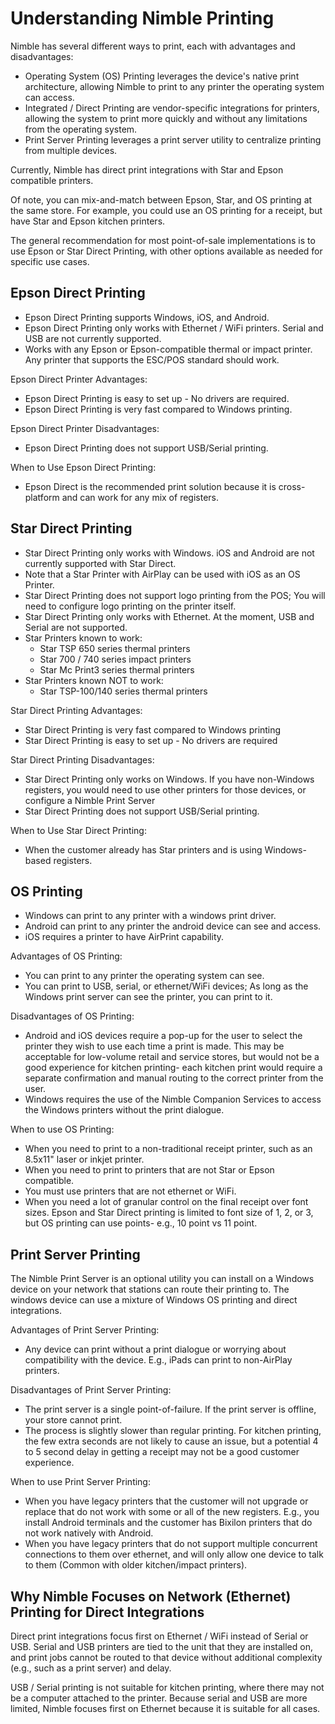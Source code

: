 # Understanding Nimble Printing

Nimble has several different ways to print, each with advantages and disadvantages:
* Operating System (OS) Printing leverages the device's native print architecture, allowing Nimble to print to any printer the operating system can access.
* Integrated / Direct Printing are vendor-specific integrations for printers, allowing the system to print more quickly and without any limitations from the operating system.
* Print Server Printing leverages a print server utility to centralize printing from multiple devices.

Currently, Nimble has direct print integrations with Star and Epson compatible printers.

Of note, you can mix-and-match between Epson, Star, and OS printing at the same store. For example, you could use an OS printing for a receipt, but have Star and Epson kitchen printers.

The general recommendation for most point-of-sale implementations is to use Epson or Star Direct Printing, with other options available as needed for specific use cases.

## Epson Direct Printing
* Epson Direct Printing supports Windows, iOS, and Android.
* Epson Direct Printing only works with Ethernet / WiFi printers. Serial and USB are not currently supported.
* Works with any Epson or Epson-compatible thermal or impact printer. Any printer that supports the ESC/POS standard should work.

Epson Direct Printer Advantages:
* Epson Direct Printing is easy to set up - No drivers are required.
* Epson Direct Printing is very fast compared to Windows printing.

Epson Direct Printer Disadvantages:
* Epson Direct Printing does not support USB/Serial printing.

When to Use Epson Direct Printing:
* Epson Direct is the recommended print solution because it is cross-platform and can work for any mix of registers.


## Star Direct Printing

* Star Direct Printing only works with Windows. iOS and Android are not currently supported with Star Direct.
* Note that a Star Printer with AirPlay can be used with iOS as an OS Printer.
* Star Direct Printing does not support logo printing from the POS; You will need to configure logo printing on the printer itself.
* Star Direct Printing only works with Ethernet. At the moment, USB and Serial are not supported.
* Star Printers known to work:
  * Star TSP 650 series thermal printers
  * Star 700 / 740 series impact printers
  * Star Mc Print3 series thermal printers
* Star Printers known NOT to work:
  * Star TSP-100/140 series thermal printers

Star Direct Printing Advantages:
* Star Direct Printing is very fast compared to Windows printing
* Star Direct Printing is easy to set up - No drivers are required

Star Direct Printing Disadvantages:
* Star Direct Printing only works on Windows. If you have non-Windows registers, you would need to use other printers for those devices, or configure a Nimble Print Server
* Star Direct Printing does not support USB/Serial printing.

When to Use Star Direct Printing:
* When the customer already has Star printers and is using Windows-based registers.

## OS Printing

* Windows can print to any printer with a windows print driver.
* Android can print to any printer the android device can see and access.
* iOS requires a printer to have AirPrint capability.

Advantages of OS Printing:
* You can print to any printer the operating system can see.
* You can print to USB, serial, or ethernet/WiFi devices; As long as the Windows print server can see the printer, you can print to it.

Disadvantages of OS Printing:
* Android and iOS devices require a pop-up for the user to select the printer they wish to use each time a print is made. This may be acceptable for low-volume retail and service stores, but would not be a good experience for kitchen printing- each kitchen print would require a separate confirmation and manual routing to the correct printer from the user.
* Windows requires the use of the Nimble Companion Services to access the Windows printers without the print dialogue.

When to use OS Printing:
* When you need to print to a non-traditional receipt printer, such as an 8.5x11" laser or inkjet printer.
* When you need to print to printers that are not Star or Epson compatible.
* You must use printers that are not ethernet or WiFi.
* When you need a lot of granular control on the final receipt over font sizes. Epson and Star Direct printing is limited to font size of 1, 2, or 3, but OS printing can use points- e.g., 10 point vs 11 point.


## Print Server Printing

The Nimble Print Server is an optional utility you can install on a Windows device on your network that stations can route their printing to. The windows device can use a mixture of Windows OS printing and direct integrations.

Advantages of Print Server Printing:
* Any device can print without a print dialogue or worrying about compatibility with the device. E.g., iPads can print to non-AirPlay printers.

Disadvantages of Print Server Printing:
* The print server is a single point-of-failure. If the print server is offline, your store cannot print.
* The process is slightly slower than regular printing. For kitchen printing, the few extra seconds are not likely to cause an issue, but a potential 4 to 5 second delay in getting a receipt may not be a good customer experience.

When to use Print Server Printing:
* When you have legacy printers that the customer will not upgrade or replace that do not work with some or all of the new registers. E.g., you install Android terminals and the customer has Bixilon printers that do not work natively with Android.
* When you have legacy printers that do not support multiple concurrent connections to them over ethernet, and will only allow one device to talk to them (Common with older kitchen/impact printers).

## Why Nimble Focuses on Network (Ethernet) Printing for Direct Integrations

Direct print integrations focus first on Ethernet / WiFi instead of Serial or USB. Serial and USB printers are tied to the unit that they are installed on, and print jobs cannot be routed to that device without additional complexity (e.g., such as a print server) and delay.

USB / Serial printing is not suitable for kitchen printing, where there may not be a computer attached to the printer. Because serial and USB are more limited, Nimble focuses first on Ethernet because it is suitable for all cases.

